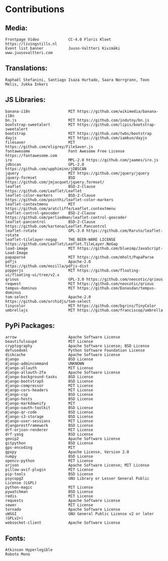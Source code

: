 
Contributions
=============

Media:
------

    Frontpage Video             CC-4.0 Floris Kloet https://livingstills.nl
    Event list banner           Juuso-Valtteri Kivimäki www.juusovaltteri.com

Translations:
-------------

    Raphaël Stefanini, Santiago Isaza Hurtado, Saara Norrgrann, Toon Melis, Jukka Inkeri


JS Libraries:
-------------

    banana-i18n                 MIT https://github.com/wikimedia/banana-i18n
    bn.js                       MIT https://github.com/indutny/bn.js
    bootstrap-sweetalert        MIT https://github.com/lipis/bootstrap-sweetalert
    bootstrap                   MIT https://github.com/twbs/bootstrap
    dayjs                       MIT https://github.com/iamkun/dayjs
    filesaver                   MIT https://github.com/eligrey/FileSaver.js
    fontawesome                 Font Awesome Free License https://fontawesome.com
    iro                         MPL-2.0 https://github.com/jaames/iro.js
    jdbscan                     GPL-2.0 https://github.com/upphiminn/jDBSCAN
    jquery                      MIT https://github.com/jquery/jquery
    jquery-formset              BSD https://github.com/jmjacquet/jquery.formset/
    leaflet                     BSD-2-Clause https://github.com/Leaflet/Leaflet
    leaflet-color-markers       BSD-2-Clause https://github.com/pointhi/leaflet-color-markers
    leaflet-contextmenu         MIT https://github.com/aratcliffe/Leaflet.contextmenu
    leaflet-control-geocoder    BSD-2-Clause https://github.com/perliedman/leaflet-control-geocoder
    leaflet-pancontrol          BSD-2-Clause https://github.com/kartena/Leaflet.Pancontrol
    leaflet-rotate              GPL-3.0 https://github.com/Raruto/leaflet-rotate
    leaflet-tilelayer-nogap     THE BEER-WARE LICENSE https://github.com/Leaflet/Leaflet.TileLayer.NoGap
    load-image                  MIT https://github.com/blueimp/JavaScript-Load-Image
    papaparse                   MIT https://github.com/mholt/PapaParse
    pdfjs                       Apache-2.0 https://github.com/mozilla/pdfjs-dist
    popperjs                    MIT https://github.com/floating-ui/floating-ui/tree/v2.x
    qrious                      GPL-3.0 https://github.com/neocotic/qrious
    reqwest                     MIT https://github.com/neocotic/qrious
    tempus-dominus              MIT https://github.com/Eonasdan/tempus-dominus
    tom-select                  Apache-2.0 https://github.com/orchidjs/tom-select
    tinycolor                   MIT https://github.com/bgrins/TinyColor
    umbrellajs                  MIT https://github.com/franciscop/umbrella


PyPi Packages:
--------------

    arrow                       Apache Software License
    beautifulsoup4              MIT License
    cryptography                Apache Software License; BSD License
    defusedxml                  Python Software Foundation License
    diskcache                   Apache Software License
    django                      BSD License
    django-admincommand         UNKNOWN
    django-allauth              MIT License
    django-allauth-2fa          Apache Software License
    django-background-tasks     BSD License
    django-bootstrap5           BSD License
    django-compressor           MIT License
    django-cors-headers         MIT License
    django-csp                  BSD License
    django-hosts                BSD License
    django-markdownify          MIT
    django-oauth-toolkit        BSD License
    django-qr-code              BSD License
    django-s3-storage           BSD License
    django-user-sessions        MIT License
    djangorestframework         BSD License
    drf-orjson-renderer         MIT License
    drf-yasg                    BSD License
    geoip2                      Apache Software License
    gitpython                   BSD License
    gps-encoding                MIT
    gpxpy                       Apache License, Version 2.0
    numpy                       BSD License
    opencv-python               MIT License
    orjson                      Apache Software License; MIT License
    pillow-avif-plugin          MIT License
    pip-tools                   BSD License
    psycopg2                    GNU Library or Lesser General Public License (LGPL)
    python-magic                MIT License
    pywatchman                  BSD License
    redis                       MIT License
    requests                    Apache Software License
    sewer                       MIT License
    tornado                     Apache Software License
    uWSGI                       GNU General Public License v2 or later (GPLv2+)
    websocket-client            Apache Software License

Fonts:
------
    Atkinson Hyperlegible
    Roboto Mono
